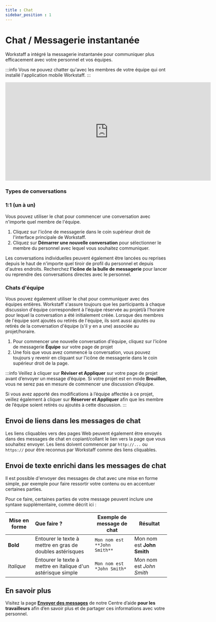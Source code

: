 ```yaml
---
title : Chat
sidebar_position : 1
---
```


# Chat / Messagerie instantanée

Workstaff a intégré la messagerie instantanée pour communiquer plus efficacement avec votre personnel et vos équipes.

:::info
Vous ne pouvez chatter qu'avec les membres de votre équipe qui ont installé l'application mobile Workstaff.
:::

<iframe width="640" height="307" src="https://www.loom.com/embed/45060427159c41dcb02247df0d9efe33" frameborder="0" webkitallowfullscreen mozallowfullscreen allowfullscreen></iframe>

### Types de conversations

### 1:1 (un à un)

Vous pouvez utiliser le chat pour commencer une conversation avec n'importe quel membre de l'équipe.

1. Cliquez sur l'icône de messagerie dans le coin supérieur droit de l'interface principale de Workstaff.
2. Cliquez sur **Démarrer une nouvelle conversation** pour sélectionner le membre du personnel avec lequel vous souhaitez communiquer.

Les conversations individuelles peuvent également être lancées ou reprises depuis le haut de n'importe quel tiroir de profil du personnel et depuis d'autres endroits. Recherchez **l'icône de la bulle de messagerie** pour lancer ou reprendre des conversations directes avec le personnel.

### Chats d'équipe

Vous pouvez également utiliser le chat pour communiquer avec des équipes entières. Workstaff s'assure toujours que les participants à chaque discussion d'équipe correspondent à l'équipe réservée au projet/à l'horaire pour lequel la conversation a été initialement créée.
Lorsque des membres de l'équipe sont ajoutés ou retirés de l'équipe, ils sont aussi ajoutés ou retirés de la conversation d'équipe (s'il y en a une) associée au projet/horaire.

1. Pour commencer une nouvelle conversation d'équipe, cliquez sur l’icône de messagerie **Équipe** sur votre page de projet
3. Une fois que vous avez commencé la conversation, vous pouvez toujours y revenir en cliquant sur l'icône de messagerie dans le coin supérieur droit de la page.

:::info
Veillez à cliquer sur **Réviser et Appliquer** sur votre page de projet avant d’envoyer un message d’équipe. Si votre projet est en mode **Brouillon**, vous ne serez pas en mesure de commencer une discussion d’équipe.

Si vous avez apporté des modifications à l’équipe affectée à ce projet, veillez également à cliquer sur **Réserver et Appliquer** afin que les membre de l’équipe soient retirés ou ajoutés à cette discussion.
:::

## Envoi de liens dans les messages de chat

Les liens cliquables vers des pages Web peuvent également être envoyés dans des messages de chat en copiant/collant le lien vers la page que vous souhaitez envoyer. Les liens doivent commencer par `http://...` ou `https://` pour être reconnus par Workstaff comme des liens cliquables.

## Envoi de texte enrichi dans les messages de chat

Il est possible d'envoyer des messages de chat avec une mise en forme simple, par exemple pour faire ressortir votre contenu ou en accentuer certaines parties.

Pour ce faire, certaines parties de votre message peuvent inclure une syntaxe supplémentaire, comme décrit ici :

| Mise en forme | Que faire ?                                                   | Exemple de message de chat   | Résultat                   |
|---------------|:--------------------------------------------------------------|------------------------------|----------------------------|
| **Bold**      | Entourer le texte à mettre en gras de doubles astérisques     | `Mon nom est **John Smith**` | Mon nom est **John Smith** |
| *Italique*    | Entourer le texte à mettre en italique d'un astérisque simple | `Mon nom est *John Smith*`   | Mon nom est *John Smith*   |

## En savoir plus
Visitez la page [**Envoyer des messages**](../../workers/messaging.md) de notre Centre d’aide **pour les travailleurs** afin d’en savoir plus et de partager ces informations avec votre personnel. 
